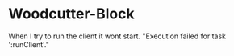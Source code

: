 # Woodcutter-Block
When I try to run the client it wont start. 
"Execution failed for task ':runClient'."
